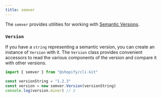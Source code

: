 ```yaml
---
title: semver
---
```


The `semver` provides utilities for working with [Semantic Versions](https://semver.org/).


### `Version`

If you have a `string` representing a semantic version, you can create an instance of `Version` with it. The `Version` class provides convenient accessors to read the various components of the version and compare it with other versions.

```ts
import { semver } from "@shopify/cli-kit"

const versionString = "1.2.3"
const version = new semver.Version(versionString)
console.log(version.minor) // 2
```

